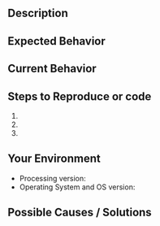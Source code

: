<!--- ** For features request or usage question use the right template. This form is only for bug reports -->
<!--- ** Before posting, please search Issues for duplicates  ** --> 

## Description
<!--- Use the title to quick describe your bug. Please specify the area of the bug (CORE, Filtering, encoding...) -->
<!--- Give a description of the bug -->

## Expected Behavior
<!--- What are the expected behaviors on your program. -->

## Current Behavior
<!--- What are the current behaviors. -->

## Steps to Reproduce or code
<!--- Provide an unambiguous set of steps to reproduce or provide your actual code. -->
1.
2.
3.

## Your Environment
<!--- Include details about your environment. -->
<!--- OpenGL might be tricky on various OS and various GPU. -->
<!--- You can find your GPU information using the SpecsTest from processing available in the Examples/Demo/Tests folder. -->
* Processing version:
* Operating System and OS version:

## Possible Causes / Solutions
<!--- Optionally, ideas on how to solve your problem. -->

